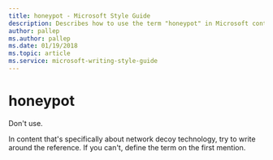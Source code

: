 ```yaml
---
title: honeypot - Microsoft Style Guide
description: Describes how to use the term "honeypot" in Microsoft content. Don't use.
author: pallep
ms.author: pallep
ms.date: 01/19/2018
ms.topic: article
ms.service: microsoft-writing-style-guide
---
```


# honeypot

Don't use. 

In
content that's specifically about network decoy technology, try to
write around the reference. If you can't, define the term on the
first mention.
